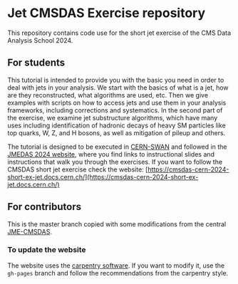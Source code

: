 # Jet CMSDAS Exercise repository

This repository contains code use for the short jet exercise of the CMS Data Analysis School 2024.

## For students

This tutorial is intended to provide you with the basic you need in order to deal with jets in your analysis. We start with the basics of what is a jet, how are they reconstructed, what algorithms are used, etc. Then we give examples with scripts on how to access jets and use them in your analysis frameworks, including corrections and systematics. In the second part of the exercise, we examine jet substructure algorithms, which have many uses including identification of hadronic decays of heavy SM particles like top quarks, W, Z, and H bosons, as well as mitigation of pileup and others.

The tutorial is designed to be executed in [CERN-SWAN](https://swan-k8s.cern.ch/) and followed in the [JMEDAS 2024 website](https://cmsdas-cern-2024-short-ex-jet.docs.cern.ch/), where you find links to instructional slides and instructions that walk you through the exercises.
If you want to follow the CMSDAS short jet exercise check the website: [https://cmsdas-cern-2024-short-ex-jet.docs.cern.ch/](https://cmsdas-cern-2024-short-ex-jet.docs.cern.ch/)


## For contributors

This is the master branch copied with some modifications from the central [JME-CMSDAS](https://github.com/cms-jet/JMEDAS/).

### To update the website

The website uses the [carpentry software](https://github.com/carpentries/styles/). If you want to modify it, use the `gh-pages` branch and follow the recommendations from the carpentry style.

